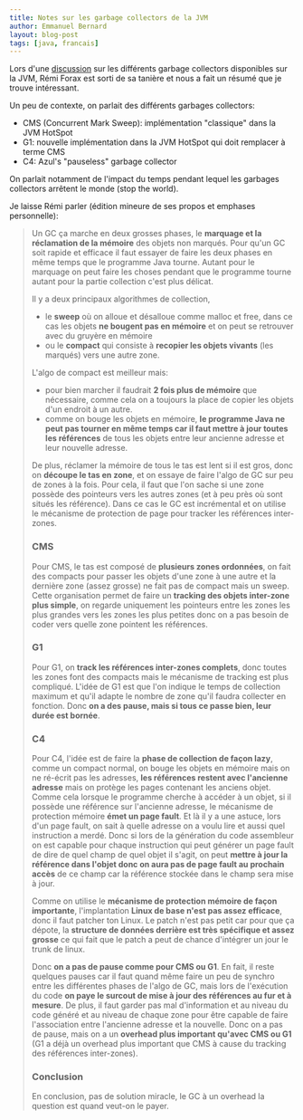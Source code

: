 ```yaml
---
title: Notes sur les garbage collectors de la JVM
author: Emmanuel Bernard
layout: blog-post
tags: [java, francais]
---
```

Lors d'une [discussion](https://groups.google.com/forum/#!topic/lescastcodeurs/oHGqTorRies)
sur les différents garbage collectors disponibles sur la JVM,
Rémi Forax est sorti de sa tanière et nous a fait un résumé que je trouve intéressant.

Un peu de contexte, on parlait des différents garbages collectors:

* CMS (Concurrent Mark Sweep): implémentation "classique" dans la JVM HotSpot
* G1: nouvelle implémentation dans la JVM HotSpot qui doit remplacer à terme CMS
* C4: Azul's "pauseless" garbage collector

On parlait notamment de l'impact du temps pendant lequel
les garbages collectors arrêtent le monde (stop the world).

Je laisse Rémi parler (édition mineure de ses propos et emphases personnelle):

> Un GC ça marche en deux grosses phases, le **marquage et la réclamation de la mémoire** des objets non marqués.
> Pour qu'un GC soit rapide et efficace il faut essayer de faire les deux phases en même temps que
> le programme Java tourne. Autant pour le marquage on peut faire les choses pendant
> que le programme tourne autant pour la partie collection c'est plus délicat.
> 
> Il y a deux principaux algorithmes de collection,
> 
> * le **sweep** où on alloue et désalloue comme malloc et free,
>   dans ce cas les objets **ne bougent pas en mémoire** et on peut se retrouver avec du gruyère en mémoire
> * ou le **compact** qui consiste à **recopier les objets vivants** (les marqués) vers une autre zone.
> 
> L'algo de compact est meilleur mais:
> 
> * pour bien marcher il faudrait **2 fois plus de mémoire** que nécessaire,
>   comme cela on a toujours la place de copier les objets d'un endroit à un autre.
> * comme on bouge les objets en mémoire, **le programme Java ne peut pas tourner
>   en même temps car il faut mettre à jour toutes les références** de tous les objets entre
>   leur ancienne adresse et leur nouvelle adresse.
> 
> De plus, réclamer la mémoire de tous le tas est lent si il est gros, donc on **découpe le tas en zone**,
> et on essaye de faire l'algo de GC sur peu de zones à la fois. Pour cela, il faut que
> l'on sache si une zone possède des pointeurs vers les autres zones (et à peu près où sont situés les référence).
> Dans ce cas le GC est incrémental et on utilise le mécanisme de protection de page pour tracker
> les références inter-zones.
> 
> ### CMS
> 
> Pour CMS, le tas est composé de **plusieurs zones ordonnées**,
> on fait des compacts pour passer les objets d'une zone à une autre et la dernière zone (assez grosse)
> ne fait pas de compact mais un sweep.  
> Cette organisation permet de faire un **tracking des objets inter-zone plus simple**, on regarde uniquement
> les pointeurs entre les zones les plus grandes vers les zones les plus petites donc on a pas besoin de coder
> vers quelle zone pointent les références.
> 
> ### G1
> 
> Pour G1, on **track les références inter-zones complets**, donc toutes les zones font des compacts mais
> le mécanisme de tracking est plus compliqué. L'idée de G1 est que l'on indique le temps de collection
> maximum et qu'il adapte le nombre de zone qu'il faudra collecter en fonction. Donc **on a des pause,
> mais si tous ce passe bien, leur durée est bornée**.
> 
> ### C4
> 
> Pour C4, l'idée est de faire la **phase de collection de façon lazy**, comme un compact normal, on
> bouge les objets en mémoire mais on ne ré-écrit pas les adresses, **les références restent avec l'ancienne
> adresse** mais on protège les pages contenant les anciens objet. Comme cela lorsque le programme
> cherche à accéder à un objet, si il possède une référence sur l'ancienne adresse, le mécanisme de
> protection mémoire **émet un page fault**. Et là il y a une astuce, lors d'un page fault, on sait
> à quelle adresse on a voulu lire et aussi quel instruction a merdé. Donc si lors de la génération du
> code assembleur on est capable pour chaque instruction qui peut générer un page fault de dire
> de quel champ de quel objet il s'agit, on peut **mettre à jour la référence dans l'objet donc
> on aura pas de page fault au prochain accès** de ce champ car la référence stockée dans le champ
> sera mise à jour.
> 
> Comme on utilise le **mécanisme de protection mémoire de façon importante**, l'implantation
> **Linux de base n'est pas assez efficace**, donc il faut patcher ton Linux. Le patch n'est pas petit
> car pour que ça dépote, la **structure de données derrière est très spécifique et assez grosse**
> ce qui fait que le patch a peut de chance d'intégrer un jour le trunk de linux.
> 
> Donc **on a pas de pause comme pour CMS ou G1**. En fait, il reste quelques pauses
> car il faut quand même faire un peu de synchro entre les différentes phases de l'algo de GC,
> mais lors de l'exécution du code **on paye le surcout de mise à jour des références au fur et à mesure**.
> De plus, il faut garder pas mal d'information et au niveau du code généré et au niveau de chaque zone
> pour être capable de faire l'association entre l'ancienne adresse et la nouvelle.
> Donc on a pas de pause, mais on a un **overhead plus important qu'avec CMS ou G1**
> (G1 a déjà un overhead plus important que CMS à cause du tracking des références inter-zones).
> 
> ### Conclusion
> 
> En conclusion, pas de solution miracle, le GC à un overhead la question est
> quand veut-on le payer.
